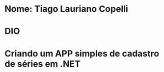 
# Nome: Tiago Lauriano Copelli 
# DIO #
# Criando um APP simples de cadastro de séries em .NET #



